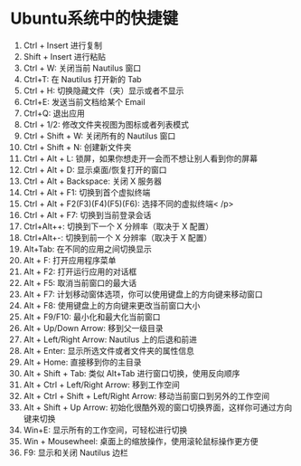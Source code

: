 # Ubuntu系统中的快捷键
1. Ctrl + Insert 进行复制
1. Shift + Insert 进行粘贴
1. Ctrl + W: 关闭当前 Nautilus 窗口
2. Ctrl+T: 在 Nautilus 打开新的 Tab
3. Ctrl + H: 切换隐藏文件（夹）显示或者不显示
4. Ctrl+E:  发送当前文档给某个 Email
5. Ctrl+Q: 退出应用
6. Ctrl + 1/2: 修改文件夹视图为图标或者列表模式
7. Ctrl + Shift + W: 关闭所有的 Nautilus 窗口
8. Ctrl + Shift + N: 创建新文件夹
9. Ctrl + Alt + L: 锁屏，如果你想走开一会而不想让别人看到你的屏幕
10. Ctrl + Alt + D: 显示桌面/恢复打开的窗口
11. Ctrl + Alt + Backspace: 关闭 X 服务器
12. Ctrl + Alt + F1: 切换到首个虚拟终端
13. Ctrl + Alt + F2(F3)(F4)(F5)(F6): 选择不同的虚拟终端< /p>
14. Ctrl + Alt + F7: 切换到当前登录会话
15. Ctrl+Alt++: 切换到下一个 X 分辨率（取决于 X 配置）
16. Ctrl+Alt+-: 切换到前一个 X 分辨率（取决于 X 配置）
17. Alt+Tab: 在不同的应用之间切换显示
18. Alt + F: 打开应用程序菜单
19. Alt + F2: 打开运行应用的对话框
20. Alt + F5: 取消当前窗口的最大话
21. Alt + F7: 计划移动窗体选项，你可以使用键盘上的方向键来移动窗口
22. Alt + F8: 使用键盘上的方向键来更改当前窗口大小
23. Alt + F9/F10: 最小化和最大化当前窗口
24. Alt + Up/Down Arrow: 移到父一级目录
25. Alt + Left/Right Arrow: Nautilus 上的后退和前进
26. Alt + Enter: 显示所选文件或者文件夹的属性信息
27. Alt + Home: 直接移到你的主目录
28. Alt + Shift + Tab: 类似 Alt+Tab 进行窗口切换，使用反向顺序
29. Alt + Ctrl + Left/Right Arrow: 移到工作空间
30. Alt + Ctrl + Shift + Left/Right Arrow: 移动当前窗口到另外的工作空间
31. Alt + Shift + Up Arrow: 初始化很酷外观的窗口切换界面，这样你可通过方向键来切换
32. Win+E: 显示所有的工作空间，可轻松进行切换
33. Win + Mousewheel: 桌面上的缩放操作，使用滚轮鼠标操作更方便
34. F9: 显示和关闭 Nautilus 边栏
